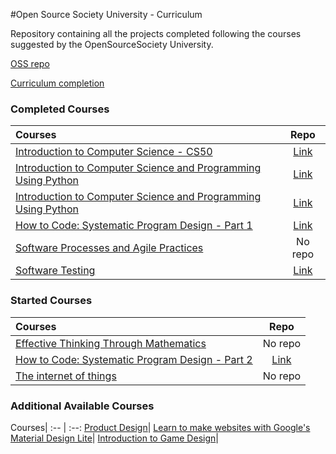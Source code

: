 #Open Source Society University - Curriculum

Repository containing all the projects completed following the courses suggested by the OpenSourceSociety University.

[OSS repo](https://github.com/open-source-society/computer-science)

[Curriculum completion](https://ossu.firebaseapp.com/#/profile/github:7750769)

### Completed Courses

Courses | Repo
:-- | :--:
[Introduction to Computer Science - CS50](https://www.edx.org/course/introduction-computer-science-harvardx-cs50x#!)| [Link](https://github.com/NicolaFerracin/oss/tree/master/Introduction%20to%20Computer%20Science)
[Introduction to Computer Science and Programming Using Python](https://www.edx.org/course/introduction-computer-science-mitx-6-00-1x-8#!)| [Link](https://github.com/NicolaFerracin/oss/tree/master/Introduction%20to%20Computer%20Science%20and%20Programming%20Using%20Python)
[Introduction to Computer Science and Programming Using Python](https://www.edx.org/course/introduction-computer-science-mitx-6-00-1x-8#!)| [Link](https://github.com/NicolaFerracin/oss/tree/master/Introduction%20to%20Computer%20Science%20and%20Programming%20Using%20Python)
[How to Code: Systematic Program Design - Part 1](https://www.edx.org/course/how-code-systematic-program-design-part-ubcx-spd1x)| [Link](https://github.com/NicolaFerracin/oss/tree/master/How%20to%20Code%20Systematic%20Program%20Design%20-%20Part%201)
[Software Processes and Agile Practices](https://www.coursera.org/learn/software-processes-and-agile-practices)| No repo
[Software Testing](https://www.udacity.com/course/software-testing--cs258)|[Link](https://github.com/NicolaFerracin/oss/tree/master/Software%20Testing)

### Started Courses

Courses| Repo
:-- | :--:
[Effective Thinking Through Mathematics](https://www.edx.org/course/effective-thinking-through-mathematics-utaustinx-ut-9-01x-0)|No repo
[How to Code: Systematic Program Design - Part 2](https://www.edx.org/course/how-code-systematic-program-design-part-ubcx-spd2x)|[Link](https://github.com/NicolaFerracin/oss/tree/master/How%20to%20Code%20Systematic%20Program%20Design%20-%20Part%202)
[The internet of things](https://www.futurelearn.com/courses/internet-of-things)|No repo

### Additional Available Courses

Courses|
:-- | :--:
[Product Design](https://www.udacity.com/course/viewer#!/c-ud509/l-4290398958/m-4301098544)|
[Learn to make websites with Google's Material Design Lite](https://www.udemy.com/learn-googles-material-design-lite/)|
[Introduction to Game Design](https://www.edx.org/course/introduction-game-design-mitx-11-126x-0)|




